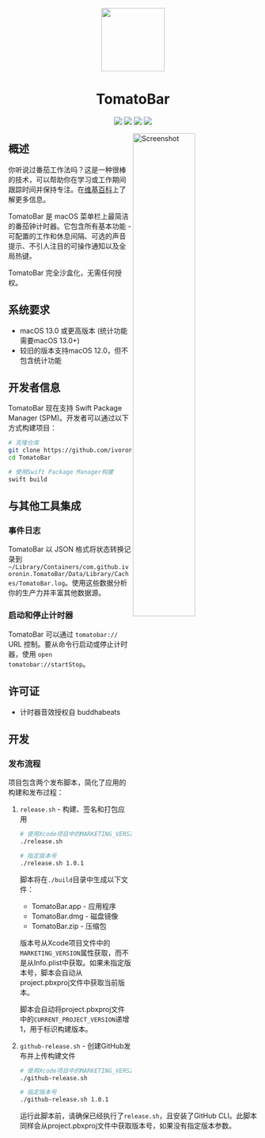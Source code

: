 <p align="center">
<img src="https://raw.githubusercontent.com/wersling/TomatoBar/main/TomatoBar/Assets.xcassets/AppIcon.appiconset/icon_128x128%402x.png" width="128" height="128"/>
<p>
 
<h1 align="center">TomatoBar</h1>
<p align="center">
<img src="https://img.shields.io/github/actions/workflow/status/wersling/TomatoBar/main.yml?branch=main"/> <img src="https://img.shields.io/github/downloads/wersling/TomatoBar/total"/> <img src="https://img.shields.io/github/v/release/wersling/TomatoBar?display_name=tag"/> <img src="https://img.shields.io/homebrew/cask/v/tomatobar"/>
</p>

<img
  src="https://github.com/wersling/TomatoBar/raw/main/screenshot.png?raw=true"
  alt="Screenshot"
  width="50%"
  align="right"
/>

## 概述
你听说过番茄工作法吗？这是一种很棒的技术，可以帮助你在学习或工作期间跟踪时间并保持专注。在<a href="https://en.wikipedia.org/wiki/Pomodoro_Technique">维基百科</a>上了解更多信息。

TomatoBar 是 macOS 菜单栏上最简洁的番茄钟计时器。它包含所有基本功能 - 可配置的工作和休息间隔、可选的声音提示、不引人注目的可操作通知以及全局热键。

TomatoBar 完全沙盒化，无需任何授权。

## 系统要求
- macOS 13.0 或更高版本 (统计功能需要macOS 13.0+)
- 较旧的版本支持macOS 12.0，但不包含统计功能

## 开发者信息
TomatoBar 现在支持 Swift Package Manager (SPM)。开发者可以通过以下方式构建项目：

```bash
# 克隆仓库
git clone https://github.com/ivoronin/TomatoBar.git
cd TomatoBar

# 使用Swift Package Manager构建
swift build
```

## 与其他工具集成
### 事件日志
TomatoBar 以 JSON 格式将状态转换记录到 `~/Library/Containers/com.github.ivoronin.TomatoBar/Data/Library/Caches/TomatoBar.log`。使用这些数据分析你的生产力并丰富其他数据源。
### 启动和停止计时器
TomatoBar 可以通过 `tomatobar://` URL 控制。要从命令行启动或停止计时器，使用 `open tomatobar://startStop`。

## 许可证
 - 计时器音效授权自 buddhabeats

## 开发

### 发布流程

项目包含两个发布脚本，简化了应用的构建和发布过程：

1. `release.sh` - 构建、签名和打包应用
   ```bash
   # 使用Xcode项目中的MARKETING_VERSION
   ./release.sh
   
   # 指定版本号
   ./release.sh 1.0.1
   ```
   脚本将在`./build`目录中生成以下文件：
   - TomatoBar.app - 应用程序
   - TomatoBar.dmg - 磁盘镜像
   - TomatoBar.zip - 压缩包
   
   版本号从Xcode项目文件中的`MARKETING_VERSION`属性获取，而不是从Info.plist中获取。如果未指定版本号，脚本会自动从project.pbxproj文件中获取当前版本。
   
   脚本会自动将project.pbxproj文件中的`CURRENT_PROJECT_VERSION`递增1，用于标识构建版本。

2. `github-release.sh` - 创建GitHub发布并上传构建文件
   ```bash
   # 使用Xcode项目中的MARKETING_VERSION
   ./github-release.sh
   
   # 指定版本号
   ./github-release.sh 1.0.1
   ```
   运行此脚本前，请确保已经执行了`release.sh`，且安装了GitHub CLI。此脚本同样会从project.pbxproj文件中获取版本号，如果没有指定版本参数。
